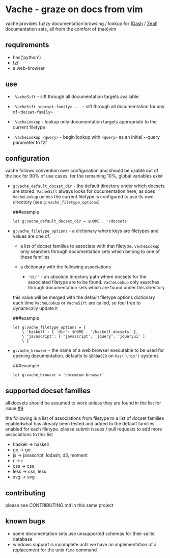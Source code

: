 Vache - graze on docs from vim
==============================================================

vache provides fuzzy documentation browsing / lookup for ([Dash][1] / [Zeal][2])
documentation sets, all from the comfort of (neo)vim


requirements
------------

* has('python')
* [fzf][3]
* a web-browser


use
---

* `:VacheSift` - sift through all documentation targets available

* `:VacheSift <docset-family> ...` - sift through all documentation for any
  of `<docset-family>`

* `:VacheLookup` - lookup only documentation targets appropriate to the
  current filetype

* `:VacheLookup <query>` - begin lookup with `<query>` as an initial --query
  parameter to fzf


configuration
-------------

vache follows convention over configuration and should be usable out of the
box for 90% of use cases. for the remaining 10%, global variables exist

* `g:vache_default_docset_dir` - the default directory under which docsets are
  stored. `VacheSift` always looks for documentation here, as does
  `VacheLookup` unless the current filetype is configured to use its own
  directory (see `g:vache_filetype_options`)

  ###example

      let g:vache_default_docset_dir = $HOME . '/docsets'

* `g:vache_filetype_options` - a dictionary where keys are filetypes and values
  are one of:
  - a list of docset families to associate with that filetype. `VacheLookup`
    only searches through documentation sets which belong to one of these
    families

  - a dictionary with the following associations
    - `'dir'` - an absolute directory path where docsets for the associated
      filetype are to be found. `VacheLookup` only searches through
      documentation sets which are found under this directory

  this value will be merged with the default filetype options dictionary each
  time `VacheLookup` or `VacheSift` are called, so feel free to dynamically
  update it

  ###example

      let g:vache_filetype_options = {
          \ 'haskell': { 'dir': $HOME . '/haskell_docsets' },
          \ 'javascript': [ 'javascript', 'jquery', 'jqueryui' ]
          \ }

* `g:vache_browser` - the name of a web browser executable to be used for
  opening documentation. defaults to `$BROWSER` on `has('unix')` systems

  ###example

      let g:vache_browser = 'chromium-browser'


supported docset families
-------------------------

all docsets should be assumed to work unless they are found in the list for
issue [#9][4]

the following is a list of associations from filetype to a list of docset
families enabledwhat has already been tested and added to the default families
enabled for each filetype. please submit issues / pull requests to add more
associations to this list


* haskell -> haskell
* go -> go
* js -> javascript, lodash, d3, moment
* r -> r
* css -> css
* less -> css, less
* svg -> svg


contributing
------------

please see CONTRIBUTING.md in this same project


known bugs
----------

* some documentation sets use unsupported schemas for their sqlite database
* windows support is incomplete until we have an implementation of a replacement
  for the unix `find` command


[1]: https://kapeli.com
[2]: http://zealdocs.org
[3]: https://github.com/junegunn/fzf
[4]: https://github.com/dnhgff/vache/issues/9
